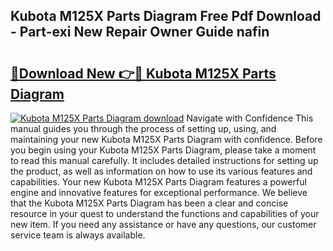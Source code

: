 ## Kubota M125X Parts Diagram Free Pdf Download - Part-exi New Repair Owner Guide nafin

# <h2><a href="http://dfpnmgo.blite.top/?on=Kubota+M125X+Parts+Diagram">🔗Download New 👉🔴 Kubota M125X Parts Diagram</a></h2>

[![Kubota M125X Parts Diagram download](https://i.imgur.com/lujVjoI.png)](http://dfpnmgo.blite.top/?on=Kubota+M125X+Parts+Diagram)
Navigate with Confidence This manual guides you through the process of setting up, using, and maintaining your new Kubota M125X Parts Diagram with confidence. Before you begin using your Kubota M125X Parts Diagram, please take a moment to read this manual carefully. It includes detailed instructions for setting up the product, as well as information on how to use its various features and capabilities. Your new Kubota M125X Parts Diagram features a powerful engine and innovative features for exceptional performance. We believe that the Kubota M125X Parts Diagram has been a clear and concise resource in your quest to understand the functions and capabilities of your new item. If you need any assistance or have any questions, our customer service team is always available.
